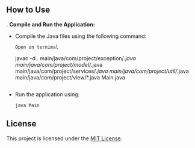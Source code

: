 ## How to Use

. **Compile and Run the Application:**

- Compile the Java files using the following command:
  ```
  Open on ternimal
  ```
  javac -d . main/java/com/project/exception/_.java main/java/com/project/model/_.java main/java/com/project/services/_.java main/java/com/project/util/_.java main/java/com/project/view/\*.java Main.java
  ```

  ```
- Run the application using:
  ```
  java Main
  ```

## License

This project is licensed under the [MIT License](LICENSE).
